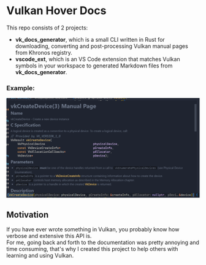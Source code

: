 # Vulkan Hover Docs

This repo consists of 2 projects:
- **vk_docs_generator**, which is a small CLI written in Rust for downloading, converting and post-processing Vulkan manual pages from Khronos registry.
- **vscode_ext**, which is an VS Code extension that matches Vulkan symbols in your workspace to generated Markdown files from **vk_docs_generator**.

### Example:
![preview](https://github.com/ivirtex/vulkan-hover-docs/blob/master/vscode_ext/images/screenshot.png?raw=true)

## Motivation
If you have ever wrote something in Vulkan, you probably know how verbose and extensive this API is.  
For me, going back and forth to the documentation was pretty annoying and time consuming, that's why I created this project to help others with learning and using Vulkan.
